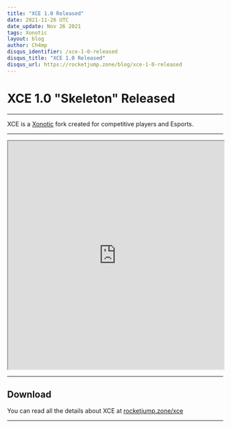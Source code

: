 ```yaml
---
title: "XCE 1.0 Released"
date: 2021-11-26 UTC
date_update: Nov 26 2021
tags: Xonotic
layout: blog
author: Ch4mp
disqus_identifier: /xce-1-0-released
disqus_title: "XCE 1.0 Released"
disqus_url: https://rocketjump.zone/blog/xce-1-0-released
---
```


<h1 class="w3-center">XCE 1.0 "Skeleton" Released</h1>

<hr>

<p class="w3-center">XCE is a
  <a href="https://xonotic.org/">Xonotic</a> fork created for competitive players and Esports.</p>

<hr>

<iframe class="w3-mobile w3-animate-opacity" style="height:533px;width:100%" src="https://www.youtube.com/embed/qbfwZOOJ84k" allow="accelerometer; autoplay; encrypted-media; gyroscope; picture-in-picture" allowfullscreen></iframe>




<hr>

## Download

You can read all the details about XCE at <a href="/xce">rocketjump.zone/xce</a>


<hr>
<script>

  var slideIndex = 1;
  showDivs(slideIndex);

  function plusDivs(n) {
    showDivs(slideIndex += n);
  }

  function showDivs(n) {
    var i;
    var x = document.getElementsByClassName("mySlides");
    if (n > x.length) {
      slideIndex = 1
    }
    if (n < 1) {
      slideIndex = x.length
    };
    for (i = 0; i < x.length; i++) {
      x[i].style.display = "none";
    }
    x[slideIndex - 1].style.display = "block";
  }
</script>
